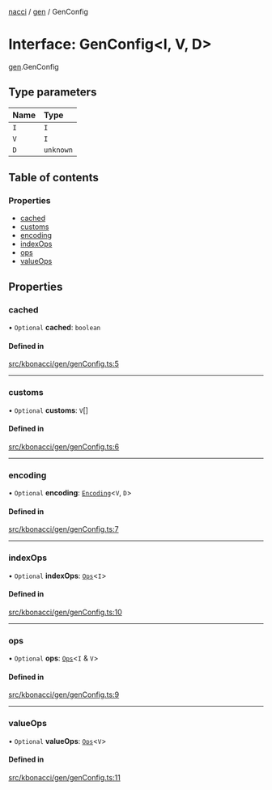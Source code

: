 [nacci](../README.md) / [gen](../modules/gen.md) / GenConfig

# Interface: GenConfig\<I, V, D\>

[gen](../modules/gen.md).GenConfig

## Type parameters

| Name | Type |
| :------ | :------ |
| `I` | `I` |
| `V` | `I` |
| `D` | `unknown` |

## Table of contents

### Properties

- [cached](gen.GenConfig.md#cached)
- [customs](gen.GenConfig.md#customs)
- [encoding](gen.GenConfig.md#encoding)
- [indexOps](gen.GenConfig.md#indexops)
- [ops](gen.GenConfig.md#ops)
- [valueOps](gen.GenConfig.md#valueops)

## Properties

### cached

• `Optional` **cached**: `boolean`

#### Defined in

[src/kbonacci/gen/genConfig.ts:5](https://github.com/havelessbemore/nacci/blob/ae7cafb/src/kbonacci/gen/genConfig.ts#L5)

___

### customs

• `Optional` **customs**: `V`[]

#### Defined in

[src/kbonacci/gen/genConfig.ts:6](https://github.com/havelessbemore/nacci/blob/ae7cafb/src/kbonacci/gen/genConfig.ts#L6)

___

### encoding

• `Optional` **encoding**: [`Encoding`](enc.Encoding.md)\<`V`, `D`\>

#### Defined in

[src/kbonacci/gen/genConfig.ts:7](https://github.com/havelessbemore/nacci/blob/ae7cafb/src/kbonacci/gen/genConfig.ts#L7)

___

### indexOps

• `Optional` **indexOps**: [`Ops`](ops.Ops.md)\<`I`\>

#### Defined in

[src/kbonacci/gen/genConfig.ts:10](https://github.com/havelessbemore/nacci/blob/ae7cafb/src/kbonacci/gen/genConfig.ts#L10)

___

### ops

• `Optional` **ops**: [`Ops`](ops.Ops.md)\<`I` & `V`\>

#### Defined in

[src/kbonacci/gen/genConfig.ts:9](https://github.com/havelessbemore/nacci/blob/ae7cafb/src/kbonacci/gen/genConfig.ts#L9)

___

### valueOps

• `Optional` **valueOps**: [`Ops`](ops.Ops.md)\<`V`\>

#### Defined in

[src/kbonacci/gen/genConfig.ts:11](https://github.com/havelessbemore/nacci/blob/ae7cafb/src/kbonacci/gen/genConfig.ts#L11)
